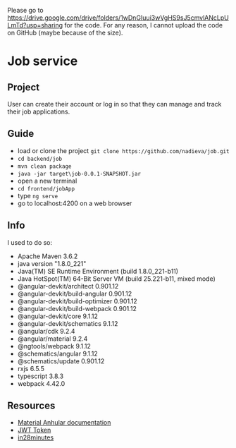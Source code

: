 Please go to https://drive.google.com/drive/folders/1wDnGIuui3wVgHS9sJ5cmvlANcLpULmTd?usp=sharing for the code. For any reason, I cannot upload the code on GitHub (maybe because of the size).

# Job service

## 	Project
User can create their account or log in so that they can manage and track their job applications.


## Guide
- load or clone the project `git clone https://github.com/nadieva/job.git`
- `cd backend/job`
- `mvn clean package`
- `java -jar target\job-0.0.1-SNAPSHOT.jar`
- open a new terminal
- `cd frontend/jobApp`
- type `ng serve`
- go to localhost:4200 on a web browser


## Info
I used to do so:
- Apache Maven 3.6.2
- java version "1.8.0_221"
- Java(TM) SE Runtime Environment (build 1.8.0_221-b11)
- Java HotSpot(TM) 64-Bit Server VM (build 25.221-b11, mixed mode)
- @angular-devkit/architect         0.901.12
- @angular-devkit/build-angular     0.901.12
- @angular-devkit/build-optimizer   0.901.12
- @angular-devkit/build-webpack     0.901.12
- @angular-devkit/core              9.1.12
- @angular-devkit/schematics        9.1.12
- @angular/cdk                      9.2.4
- @angular/material                 9.2.4
- @ngtools/webpack                  9.1.12
- @schematics/angular               9.1.12
- @schematics/update                0.901.12
- rxjs                              6.5.5
- typescript                        3.8.3
- webpack                           4.42.0


## Resources
* [Material Anhular documentation](https://material.angular.io/)
* [JWT Token](https://dzone.com/articles/spring-boot-security-json-web-tokenjwt-hello-world)
* [in28minutes](https://www.udemy.com/course/full-stack-application-development-with-spring-boot-and-angular/)
